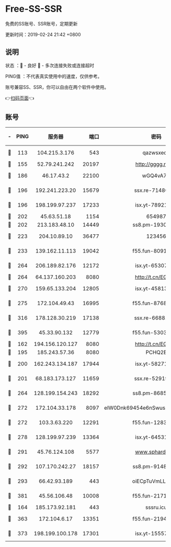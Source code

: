 # Free-SS-SSR

免费的SS账号、SSR账号，定期更新

更新时间：2019-02-24 21:42 +0800

## 说明

状态     ：🙂 - 良好 🙁 - 多次连接失败或连接超时

PING值   ：不代表真实使用中的速度，仅供参考。

账号兼容SS、SSR，你可以自由在两个软件中使用。

👉[扫码页面](https://liesauer.github.io/free-ss-ssr.github.io/)👈

## 账号

|-|PING|服务器|端口|密码|加密方式|区域|
|:----:|:----:|:-----:|-----:|:----:|:----:|:----:|
|🙂|113|104.215.3.176|543|qazwsxedc|aes-256-gcm|JP|
|🙂|155|52.79.241.242|20197|http://gggg.rocks|chacha20|KR|
|🙂|186|46.17.43.2|22100|wGQ4vA7D|aes-256-gcm|RU|
|🙂|196|192.241.223.20|15679|ssx.re-71480022|aes-256-cfb|US|
|🙂|196|198.199.97.237|17233|isx.yt-78921785|aes-256-cfb|US|
|🙂|202|45.63.51.18|1154|654987|chacha20|US|
|🙂|202|213.183.48.10|14449|ss8.pm-19302630|rc4-md5|RU|
|🙂|223|204.10.89.10|36477|123456|aes-256-cfb|US|
|🙂|233|139.162.11.113|19042|f55.fun-80913463|aes-256-cfb|SG|
|🙂|264|206.189.82.176|12172|isx.yt-65307149|aes-256-cfb|SG|
|🙂|264|64.137.160.203|8080|http://t.cn/EGJIyrl|rc4-md5|CA|
|🙂|270|159.65.133.204|12805|isx.yt-45813634|aes-256-cfb|SG|
|🙂|275|172.104.49.43|16995|f55.fun-87684540|aes-256-cfb|SG|
|🙂|316|178.128.30.219|17138|ssx.re-66881258|aes-256-cfb|SG|
|🙂|395|45.33.90.132|12779|f55.fun-53037025|aes-256-cfb|US|
|🙂|162|194.156.120.127|8080|http://t.cn/EGJIyrl|rc4-md5|RU|
|🙂|195|185.243.57.36|8080|PCHQ2E|rc4-md5|US|
|🙂|200|162.243.134.187|17944|isx.yt-58271425|aes-256-cfb|US|
|🙂|201|68.183.173.127|11659|ssx.re-52919740|aes-256-cfb|US|
|🙂|264|128.199.154.243|18292|ss8.pm-86852078|aes-256-cfb|SG|
|🙂|272|172.104.33.178|8097|eIW0Dnk69454e6nSwuspv9DmS201tQ0D|aes-256-cfb|SG|
|🙂|272|103.3.63.220|12291|f55.fun-12834026|aes-256-cfb|SG|
|🙂|278|128.199.97.239|13364|isx.yt-64531028|aes-256-cfb|SG|
|🙂|291|45.76.124.108|5577|www.sphard.com|aes-256-cfb|AU|
|🙂|292|107.170.242.27|18157|ss8.pm-91485344|aes-256-cfb|US|
|🙂|293|66.42.93.189|443|oiECpTuVmLLxk4Ts|aes-256-cfb|US|
|🙂|381|45.56.106.48|10008|f55.fun-21710471|aes-256-cfb|US|
|🙁|164|185.173.92.181|443|sssru.icu|rc4-md5|RU|
|🙁|363|172.104.6.17|13351|f55.fun-21946143|aes-256-cfb|US|
|🙁|373|198.199.100.178|17301|isx.yt-15557891|aes-256-cfb|US|
